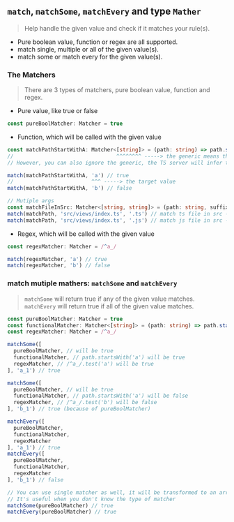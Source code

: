 ## `match`, `matchSome`, `matchEvery` and type `Mather`

> Help handle the given value and check if it matches your rule(s).
- Pure boolean value, function or regex are all supported.
- match single, multiple or all of the given value(s).
- match some or match every for the given value(s).

### The Matchers
> There are 3 types of matchers, pure boolean value, function and regex.
- Pure value, like true or false
```ts
const pureBoolMatcher: Matcher = true
```

- Function, which will be called with the given value
```ts
const matchPathStartWithA: Matcher<[string]> = (path: string) => path.startsWith('a')
//                                 ^^^^^^^^ -----> the generic means the type of args, it MUST be an array
// However, you can also ignore the generic, the TS server will infer the type for you

match(matchPathStartWithA, 'a') // true
//                         ^^^ -----> the target value
match(matchPathStartWithA, 'b') // false

// Mutiple args
const matchFileInSrc: Matcher<[string, string]> = (path: string, suffix: string) => path.startsWith('src') && path.endsWith(suffix)
match(matchPath, 'src/views/index.ts', '.ts') // match ts file in src -> true
match(matchPath, 'src/views/index.ts', '.js') // match js file in src -> false
```

- Regex, which will be called with the given value
```ts
const regexMatcher: Matcher = /^a_/

match(regexMatcher, 'a') // true
match(regexMatcher, 'b') // false
```

### match mutiple mathers: `matchSome` and `matchEvery`
> `matchSome` will return true if any of the given value matches.
> `matchEvery` will return true if all of the given value matches.

```ts
const pureBoolMatcher: Matcher = true
const functionalMatcher: Matcher<[string]> = (path: string) => path.startsWith('a')
const regexMatcher: Matcher = /^a_/

matchSome([
  pureBoolMatcher, // will be true
  functionalMatcher, // path.startsWith('a') will be true
  regexMatcher, // /^a_/.test('a') will be true
], 'a_1') // true

matchSome([
  pureBoolMatcher, // will be true
  functionalMatcher, // path.startsWith('a') will be false
  regexMatcher, // /^a_/.test('b') will be false
], 'b_1') // true (because of pureBoolMatcher)

matchEvery([
  pureBoolMatcher,
  functionalMatcher,
  regexMatcher
], 'a_1') // true
matchEvery([
  pureBoolMatcher,
  functionalMatcher,
  regexMatcher
], 'b_1') // false

// You can use single matcher as well, it will be transformed to an array
// It's useful when you don't know the type of matcher
matchSome(pureBoolMatcher) // true
matchEvery(pureBoolMatcher) // true
```
